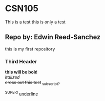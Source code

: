 # CSN105
This is a test this is only a test

## Repo by: Edwin Reed-Sanchez
this is my first repository 

### Third Header
**this will be bold**  
*italized*  
~~cross out this test~~
<sub>subscript?</sub>

<sup>SUPER!</sup>
<ins>underline</ins>




